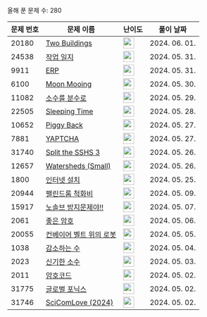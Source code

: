 올해 푼 문제 수: 280

| 문제 번호 | 문제 이름 | 난이도 | 풀이 날짜 |
| --- | --- | --- | --- |
| 20180 | [Two Buildings](https://www.acmicpc.net/problem/20180) | <img height="25px" width="25px=" src="https://static.solved.ac/tier_small/22.svg"/> | 2024. 06. 01.  |
| 24538 | [작업 일지](https://www.acmicpc.net/problem/24538) | <img height="25px" width="25px=" src="https://static.solved.ac/tier_small/13.svg"/> | 2024. 05. 31.  |
| 9911 | [ERP](https://www.acmicpc.net/problem/9911) | <img height="25px" width="25px=" src="https://static.solved.ac/tier_small/14.svg"/> | 2024. 05. 31.  |
| 6100 | [Moon Mooing](https://www.acmicpc.net/problem/6100) | <img height="25px" width="25px=" src="https://static.solved.ac/tier_small/14.svg"/> | 2024. 05. 30.  |
| 11082 | [소수를 분수로](https://www.acmicpc.net/problem/11082) | <img height="25px" width="25px=" src="https://static.solved.ac/tier_small/11.svg"/> | 2024. 05. 29.  |
| 22505 | [Sleeping Time](https://www.acmicpc.net/problem/22505) | <img height="25px" width="25px=" src="https://static.solved.ac/tier_small/13.svg"/> | 2024. 05. 28.  |
| 10652 | [Piggy Back](https://www.acmicpc.net/problem/10652) | <img height="25px" width="25px=" src="https://static.solved.ac/tier_small/13.svg"/> | 2024. 05. 27.  |
| 7881 | [YAPTCHA](https://www.acmicpc.net/problem/7881) | <img height="25px" width="25px=" src="https://static.solved.ac/tier_small/13.svg"/> | 2024. 05. 27.  |
| 31740 | [Split the SSHS 3](https://www.acmicpc.net/problem/31740) | <img height="25px" width="25px=" src="https://static.solved.ac/tier_small/12.svg"/> | 2024. 05. 26.  |
| 12657 | [Watersheds (Small)](https://www.acmicpc.net/problem/12657) | <img height="25px" width="25px=" src="https://static.solved.ac/tier_small/9.svg"/> | 2024. 05. 26.  |
| 1800 | [인터넷 설치](https://www.acmicpc.net/problem/1800) | <img height="25px" width="25px=" src="https://static.solved.ac/tier_small/15.svg"/> | 2024. 05. 25.  |
| 20944 | [팰린드롬 척화비](https://www.acmicpc.net/problem/20944) | <img height="25px" width="25px=" src="https://static.solved.ac/tier_small/3.svg"/> | 2024. 05. 09.  |
| 15917 | [노솔브 방지문제야!!](https://www.acmicpc.net/problem/15917) | <img height="25px" width="25px=" src="https://static.solved.ac/tier_small/3.svg"/> | 2024. 05. 07.  |
| 2061 | [좋은 암호](https://www.acmicpc.net/problem/2061) | <img height="25px" width="25px=" src="https://static.solved.ac/tier_small/3.svg"/> | 2024. 05. 06.  |
| 20055 | [컨베이어 벨트 위의 로봇](https://www.acmicpc.net/problem/20055) | <img height="25px" width="25px=" src="https://static.solved.ac/tier_small/11.svg"/> | 2024. 05. 05.  |
| 1038 | [감소하는 수](https://www.acmicpc.net/problem/1038) | <img height="25px" width="25px=" src="https://static.solved.ac/tier_small/11.svg"/> | 2024. 05. 04.  |
| 2023 | [신기한 소수](https://www.acmicpc.net/problem/2023) | <img height="25px" width="25px=" src="https://static.solved.ac/tier_small/11.svg"/> | 2024. 05. 03.  |
| 2011 | [암호코드](https://www.acmicpc.net/problem/2011) | <img height="25px" width="25px=" src="https://static.solved.ac/tier_small/11.svg"/> | 2024. 05. 02.  |
| 31775 | [글로벌 포닉스](https://www.acmicpc.net/problem/31775) | <img height="25px" width="25px=" src="https://static.solved.ac/tier_small/2.svg"/> | 2024. 05. 02.  |
| 31746 | [SciComLove (2024)](https://www.acmicpc.net/problem/31746) | <img height="25px" width="25px=" src="https://static.solved.ac/tier_small/2.svg"/> | 2024. 05. 02.  |
